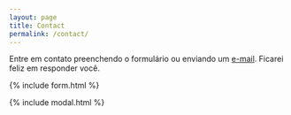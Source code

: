 ```yaml
---
layout: page
title: Contact
permalink: /contact/
---
```


Entre em contato preenchendo o formulário ou enviando um [e-mail](mailto:{{site.email}}). Ficarei feliz em responder você.

{% include form.html %}

{% include modal.html %}